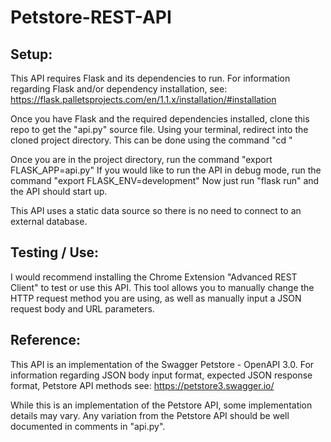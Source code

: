# Petstore-REST-API

<h2>Setup:</h2>

This API requires Flask and its dependencies to run. For information regarding Flask and/or dependency installation, see:
https://flask.palletsprojects.com/en/1.1.x/installation/#installation 

Once you have Flask and the required dependencies installed, clone this repo to get the "api.py" source file.
Using your terminal, redirect into the cloned project directory. 
This can be done using the command "cd <absolute-path-to-project-directory>"

Once you are in the project directory, run the command "export FLASK_APP=api.py"
If you would like to run the API in debug mode, run the command "export FLASK_ENV=development"
Now just run "flask run" and the API should start up.
  
This API uses a static data source so there is no need to connect to an external database.
  
<h2>Testing / Use:</h2>

I would recommend installing the Chrome Extension "Advanced REST Client" to test or use this API.
This tool allows you to manually change the HTTP request method you are using, as well as manually
input a JSON request body and URL parameters. 
  
<h2>Reference:</h2>
  
This API is an implementation of the Swagger Petstore - OpenAPI 3.0.
For information regarding JSON body input format, expected JSON response format, Petstore API methods see:
https://petstore3.swagger.io/
  
While this is an implementation of the Petstore API, some implementation details may vary.
Any variation from the Petstore API should be well documented in comments in "api.py".
